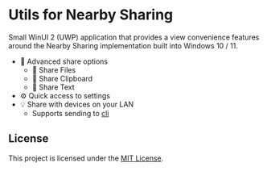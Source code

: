 # Utils for Nearby Sharing

Small WinUI 2 (UWP) application that provides a view convenience features around the Nearby Sharing implementation built into Windows 10 / 11.

- 📡 Advanced share options
  - 📁 Share Files
  - 🚀 Share Clipboard
  - 📄 Share Text
- ⚙️ Quick access to settings
- 💡 Share with devices on your LAN
  - Supports sending to [cli](https://github.com/nearby-sharing/cli)

## License

This project is licensed under the [MIT License](./LICENSE.txt).
